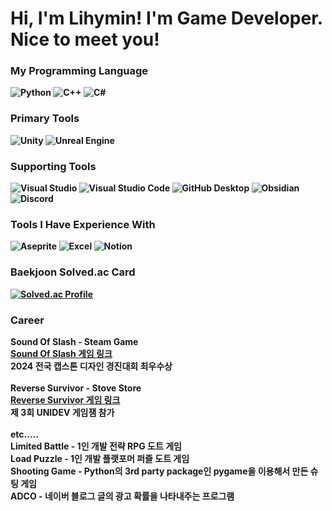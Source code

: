 
<h1> Hi, I'm Lihymin! I'm Game Developer. Nice to meet you! </h1>  

<p>
  <b>
    <h3> My Programming Language </h3>
    <img src="https://img.shields.io/badge/Python-3776AB?logo=python&logoColor=white&style=for-the-badge" alt="Python">
    <img src="https://img.shields.io/badge/C++-00599C?logo=c%2B%2B&logoColor=white&style=for-the-badge" alt="C++">
    <img src="https://img.shields.io/badge/C%23-239120?logo=c-sharp&logoColor=white&style=for-the-badge" alt="C#">
  </b>
  <b>
    <h3> Primary Tools </h3>
    <img src="https://img.shields.io/badge/Unity-000000?logo=unity&logoColor=white&style=for-the-badge" alt="Unity">
    <img src="https://img.shields.io/badge/Unreal-313131?logo=unrealengine&logoColor=white&style=for-the-badge" alt="Unreal Engine">
  </b>
  <b>
    <h3> Supporting Tools </h3>
    <img src="https://img.shields.io/badge/Visual%20Studio-5C2D91?logo=visualstudio&logoColor=white&style=for-the-badge" alt="Visual Studio">
    <img src="https://img.shields.io/badge/VS%20Code-007ACC?logo=visualstudiocode&logoColor=white&style=for-the-badge" alt="Visual Studio Code">
    <img src="https://img.shields.io/badge/GitHub%20Desktop-24292E?logo=github&logoColor=white&style=for-the-badge" alt="GitHub Desktop">
    <img src="https://img.shields.io/badge/Obsidian-483699?logo=obsidian&logoColor=white&style=for-the-badge" alt="Obsidian">
    <img src="https://img.shields.io/badge/Discord-5865F2?logo=discord&logoColor=white&style=for-the-badge" alt="Discord">
  </b>
  <b>
    <h3> Tools I Have Experience With </h3>
    <img src="https://img.shields.io/badge/Aseprite-7D929E?logo=aseprite&logoColor=white&style=for-the-badge" alt="Aseprite">
    <img src="https://img.shields.io/badge/Excel-217346?logo=microsoftexcel&logoColor=white&style=for-the-badge" alt="Excel">
    <img src="https://img.shields.io/badge/Notion-000000?logo=notion&logoColor=white&style=for-the-badge" alt="Notion">
  </b>
  <b>
    <h3> Baekjoon Solved.ac Card </h3>
    <a href="https://solved.ac/dae545959" target="_blank">
    <img src="http://mazassumnida.wtf/api/v2/generate_badge?boj=dae545959" alt="Solved.ac Profile">
    </a>
  </b>
  <b>
    <h3> Career </h3>
    Sound Of Slash - Steam Game<br> <a href="https://store.steampowered.com/app/3036410/Sound_of_Slash/">Sound Of Slash 게임 링크 </a><br>
    <Strong> 2024 전국 캡스톤 디자인 경진대회 최우수상 </Strong><br><br>
    Reverse Survivor - Stove Store<br> <a href="https://store.onstove.com/ko/games/4964">Reverse Survivor 게임 링크 </a><br>
    <Strong> 제 3회 UNIDEV 게임잼 참가 </Strong><br><br>
    etc.....<br>
    Limited Battle - 1인 개발 전략 RPG 도트 게임<br>
    Load Puzzle - 1인 개발 플랫포머 퍼즐 도트 게임<br>
    Shooting Game - Python의 3rd party package인 pygame을 이용해서 만든 슈팅 게임<br>
    ADCO - 네이버 블로그 글의 광고 확률을 나타내주는 프로그램
  </b>

  
</p>
<!--
**lihymin/Lihymin** is a ✨ _special_ ✨ repository because its `README.md` (this file) appears on your GitHub profile.

Here are some ideas to get you started:

- 🔭 I’m currently working on ...
- 🌱 I’m currently learning ...
- 👯 I’m looking to collaborate on ...
- 🤔 I’m looking for help with ...
- 💬 Ask me about ...
- 📫 How to reach me: ...
- 😄 Pronouns: ...
- ⚡ Fun fact: ...
-->
